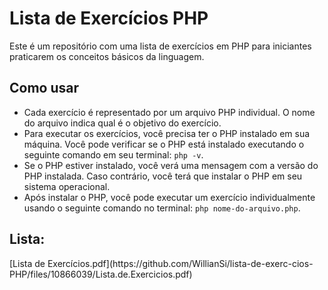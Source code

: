 # Lista de Exercícios PHP

<p>Este é um repositório com uma lista de exercícios em PHP para iniciantes praticarem os conceitos básicos da linguagem.</p>
<h2>Como usar</h2>
<ul>
  <li>Cada exercício é representado por um arquivo PHP individual. O nome do arquivo indica qual é o objetivo do exercício.</li>
  <li>Para executar os exercícios, você precisa ter o PHP instalado em sua máquina. Você pode verificar se o PHP está instalado executando o seguinte comando em seu terminal: <code>php -v</code>.</li>
  <li>Se o PHP estiver instalado, você verá uma mensagem com a versão do PHP instalada. Caso contrário, você terá que instalar o PHP em seu sistema operacional.</li>
  <li>Após instalar o PHP, você pode executar um exercício individualmente usando o seguinte comando no terminal: <code>php nome-do-arquivo.php</code>.</li>
</ul>
<h2>Lista:</h2>
[Lista de Exercícios.pdf](https://github.com/WillianSi/lista-de-exerc-cios-PHP/files/10866039/Lista.de.Exercicios.pdf)
